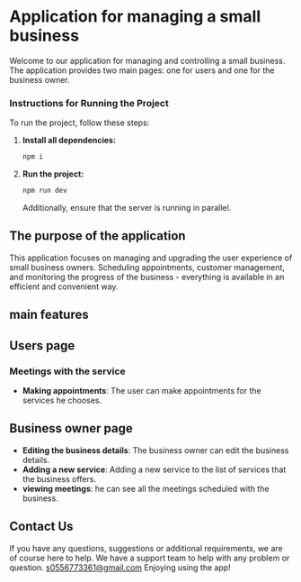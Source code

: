 # Application for managing a small business


Welcome to our application for managing and controlling a small business. The application provides two main pages: one for users and one for the business owner.

### Instructions for Running the Project

To run the project, follow these steps:

1. **Install all dependencies:**

    ```bash
    npm i
    ```

2. **Run the project:**

    ```bash
    npm run dev
    ```

    Additionally, ensure that the server is running in parallel.


## The purpose of the application

This application focuses on managing and upgrading the user experience of small business owners. Scheduling appointments, customer management, and monitoring the progress of the business - everything is available in an efficient and convenient way.

## main features

## Users page

### Meetings with the service

- **Making appointments**: The user can make appointments for the services he chooses.

## Business owner page

- **Editing the business details**: The business owner can edit the business details.
- **Adding a new service**: Adding a new service to the list of services that the business offers.
- **viewing meetings**: he can see all the meetings scheduled with the business.

## Contact Us

If you have any questions, suggestions or additional requirements, we are of course here to help. We have a support team to help with any problem or question.
s0556773361@gmail.com
Enjoying using the app!
